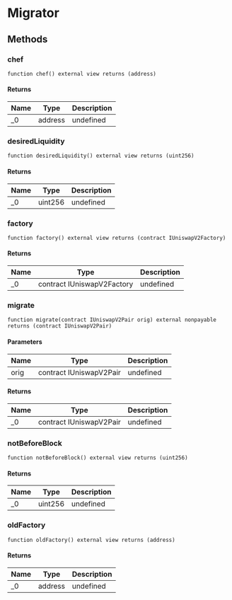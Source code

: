 # Migrator

## Methods

### chef

```solidity
function chef() external view returns (address)
```

#### Returns

| Name | Type    | Description |
| ---- | ------- | ----------- |
| \_0  | address | undefined   |

### desiredLiquidity

```solidity
function desiredLiquidity() external view returns (uint256)
```

#### Returns

| Name | Type    | Description |
| ---- | ------- | ----------- |
| \_0  | uint256 | undefined   |

### factory

```solidity
function factory() external view returns (contract IUniswapV2Factory)
```

#### Returns

| Name | Type                       | Description |
| ---- | -------------------------- | ----------- |
| \_0  | contract IUniswapV2Factory | undefined   |

### migrate

```solidity
function migrate(contract IUniswapV2Pair orig) external nonpayable returns (contract IUniswapV2Pair)
```

#### Parameters

| Name | Type                    | Description |
| ---- | ----------------------- | ----------- |
| orig | contract IUniswapV2Pair | undefined   |

#### Returns

| Name | Type                    | Description |
| ---- | ----------------------- | ----------- |
| \_0  | contract IUniswapV2Pair | undefined   |

### notBeforeBlock

```solidity
function notBeforeBlock() external view returns (uint256)
```

#### Returns

| Name | Type    | Description |
| ---- | ------- | ----------- |
| \_0  | uint256 | undefined   |

### oldFactory

```solidity
function oldFactory() external view returns (address)
```

#### Returns

| Name | Type    | Description |
| ---- | ------- | ----------- |
| \_0  | address | undefined   |
